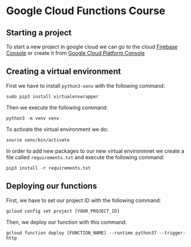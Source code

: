 # Google Cloud Functions Course
## Starting a project 
To start a new project in google cloud we can go to the cloud [Firebase Console](https://console.firebase.google.com) or create it from [Google Cloud Platform Console](https://console.cloud.google.com) 
## Creating a virtual environment
First we have to install `python3-venv` with the following command:
```
sudo pip3 install virtualenvwrapper
``` 
Then we execute the following command:
```
python3 -m venv venv
```
To activate the virtual environment we do: 
```
source venv/bin/activate
```
In order to add new packages to our new virtual environmnet 
we create a file called `requirements.txt` and execute 
the following command:
```
pip3 install -r requirements.txt
```
## Deploying our functions 
First, we have to set our project ID with the following 
command:
```
gcloud config set project [YOUR_PROJECT_ID]
```
Then, we deploy our function with this command:
```
gcloud function deploy [FUNCTION_NAME] --runtime python37 --trigger-http
```